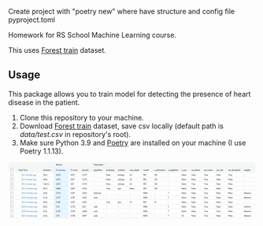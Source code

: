 Create project with "poetry new" where have structure and config file pyproject.toml

Homework for RS School Machine Learning course.

This uses [Forest train](https://www.kaggle.com/competitions/forest-cover-type-prediction) dataset.

## Usage
This package allows you to train model for detecting the presence of heart disease in the patient.
1. Clone this repository to your machine.
2. Download [Forest train](https://www.kaggle.com/competitions/forest-cover-type-prediction) dataset, save csv locally (default path is *data/test.csv* in repository's root).
3. Make sure Python 3.9 and [Poetry](https://python-poetry.org/docs/) are installed on your machine (I use Poetry 1.1.13).

![MLFlow experiments example](./MLFlow.png)